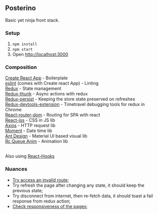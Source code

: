 ## Posterino

Basic yet ninja front stack.

### Setup

1. `npm install`
2. `npm start`
3. Open [http://localhost:3000](http://localhost:3000)

### Composition

[Create React App](https://facebook.github.io/create-react-app/docs/getting-started) - Boilerplate <br/>
[eslint](https://eslint.org/) (comes with Create react App) - Linting <br/>
[Redux](https://react-redux.js.org/) - State management <br/>
[Redux-thunk](https://github.com/reduxjs/redux-thunk) - Async actions with redux <br/>
[Redux-persist](https://github.com/rt2zz/redux-persist) - Keeping the store state preserved on refreshes <br/>
[Redux-devtools-extension](https://github.com/zalmoxisus/redux-devtools-extension) - Timetravel debugging tools for redux in Chrome <br/>
[React-router-dom](https://reacttraining.com/react-router/web/guides/quick-start) - Routing for SPA with react <br/>
[React-jss](https://github.com/cssinjs/react-jss) - CSS in JS lib <br/>
[Axios](https://github.com/axios/axios) - HTTP request lib <br/>
[Moment](https://momentjs.com/) - Date time lib <br/>
[Ant Design](https://ant.design/) - Material UI based visual lib <br/>
[Rc Queue Anim](https://www.npmjs.com/package/rc-queue-anim) - Animation lib <br/><br/>

Also using [React-Hooks](https://reactjs.org/docs/hooks-intro.html)

### Nuances

- [Try access an invalid route](https://localhost:3000/posts/1500);
- Try refresh the page after changing any state, it should keep the previous state;
- Try disconnect from internet, then re-fetch data, it should toast a fail response from redux action;
- [Check responsiveness of the pages](localhost:3000/posts/1);

